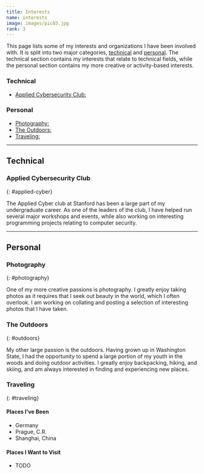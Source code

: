```yaml
---
title: Interests
name: interests
image: images/pic03.jpg
rank: 3
---
```

This page lists some of my interests and organizations I have been involved
with. It is split into two major categories, [technical](#technical) and
[personal](#personal). The technical section contains my interests that relate
to technical fields, while the personal section contains my more creative or
activity-based interests.

### Technical
- [Applied Cybersecurity Club:](#applied-cyber)

### Personal
- [Photography:](#photography)
- [The Outdoors:](#outdoors)
- [Traveling:](#traveling)

-------------------------------------------------------------------------------

## Technical

### Applied Cybersecurity Club
{: #applied-cyber}

The Applied Cyber club at Stanford has been a large part of my undergraduate
career. As one of the leaders of the club, I have helped run several major
workshops and events, while also working on interesting programming projects
relating to computer security.

-------------------------------------------------------------------------------

## Personal

### Photography
{: #photography}

One of my more creative passions is photography. I greatly enjoy taking photos
as it requires that I seek out beauty in the world, which I often overlook.
I am working on collating and posting a selection of interesting photos that
I have taken.

### The Outdoors
{: #outdoors}

My other large passion is the outdoors. Having grown up in Washington State,
I had the opportunity to spend a large portion of my youth in the woods and
doing outdoor activities. I greatly enjoy backpacking, hiking, and skiing, and
am always interested in finding and experiencing new places.

### Traveling
{: #traveling}

#### Places I've Been
- Germany
- Prague, C.R.
- Shanghai, China

#### Places I Want to Visit
- TODO
